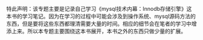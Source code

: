 特此声明：该专题主要是记录自己学习《mysql技术内幕：Innodb存储引擎》这本书的学习笔记。因为在学习的过程中可能会涉及到操作系统、mysql源码方法的东西，但是要将这些东西都理清需要大量的时间。相应的细节会在笔者的学习中增添上来。所以本专题主要围绕这本书展开，本书之外的东西只做少量的扩展。